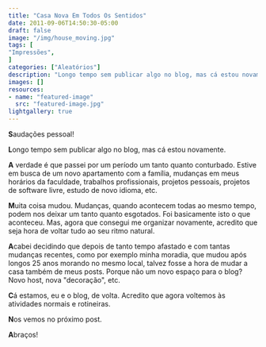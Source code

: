 ```yaml
---
title: "Casa Nova Em Todos Os Sentidos"
date: 2011-09-06T14:50:30-05:00
draft: false
image: "/img/house_moving.jpg"
tags: [
"Impressões",
]
categories: ["Aleatórios"]
description: "Longo tempo sem publicar algo no blog, mas cá estou novamente."
images: []
resources:
- name: "featured-image"
  src: "featured-image.jpg"
lightgallery: true
---
```

**S**audações pessoal!

**L**ongo tempo sem publicar algo no blog, mas cá estou novamente.

<!--more-->

**A** verdade é que passei por um período um tanto quanto conturbado. Estive em busca de um novo apartamento com a família, mudanças em meus horários da faculdade, trabalhos profissionais, projetos pessoais, projetos de software livre, estudo de novo idioma, etc.

**M**uita coisa mudou. Mudanças, quando acontecem todas ao mesmo tempo, podem nos deixar um tanto quanto esgotados. Foi basicamente isto o que aconteceu. Mas, agora que consegui me organizar novamente, acredito que seja hora de voltar tudo ao seu ritmo natural.

**A**cabei decidindo que depois de tanto tempo afastado e com tantas mudanças recentes, como por exemplo minha moradia, que mudou após longos 25 anos morando no mesmo local, talvez fosse a hora de mudar a casa também de meus posts. Porque não um novo espaço para o blog? Novo host, nova "decoração", etc.

**C**á estamos, eu e o blog, de volta. Acredito que agora voltemos às atividades normais e rotineiras.

**N**os vemos no próximo post.

**A**braços!
